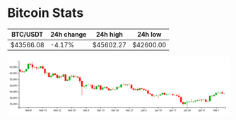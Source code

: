# Bitcoin Stats

BTC/USDT|24h change|24h high|24h low|
|---|---|---|---|
|$43566.08|-4.17%|$45602.27|$42600.00|

<img src="./chart.svg">
